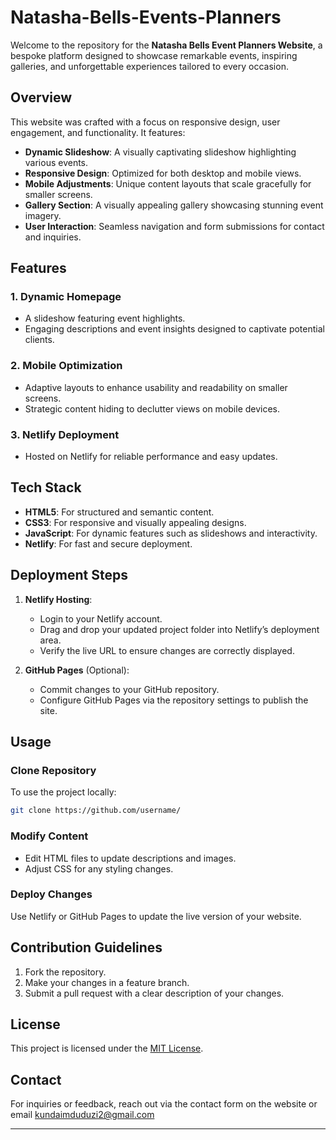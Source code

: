 # Natasha-Bells-Events-Planners

Welcome to the repository for the **Natasha Bells Event Planners Website**, a bespoke platform designed to showcase remarkable events, inspiring galleries, and unforgettable experiences tailored to every occasion.

## Overview

This website was crafted with a focus on responsive design, user engagement, and functionality. It features:
- **Dynamic Slideshow**: A visually captivating slideshow highlighting various events.
- **Responsive Design**: Optimized for both desktop and mobile views.
- **Mobile Adjustments**: Unique content layouts that scale gracefully for smaller screens.
- **Gallery Section**: A visually appealing gallery showcasing stunning event imagery.
- **User Interaction**: Seamless navigation and form submissions for contact and inquiries.

## Features

### 1. Dynamic Homepage
- A slideshow featuring event highlights.
- Engaging descriptions and event insights designed to captivate potential clients.

### 2. Mobile Optimization
- Adaptive layouts to enhance usability and readability on smaller screens.
- Strategic content hiding to declutter views on mobile devices.

### 3. Netlify Deployment
- Hosted on Netlify for reliable performance and easy updates.

## Tech Stack

- **HTML5**: For structured and semantic content.
- **CSS3**: For responsive and visually appealing designs.
- **JavaScript**: For dynamic features such as slideshows and interactivity.
- **Netlify**: For fast and secure deployment.

## Deployment Steps

1. **Netlify Hosting**:
   - Login to your Netlify account.
   - Drag and drop your updated project folder into Netlify’s deployment area.
   - Verify the live URL to ensure changes are correctly displayed.

2. **GitHub Pages** (Optional):
   - Commit changes to your GitHub repository.
   - Configure GitHub Pages via the repository settings to publish the site.

## Usage

### Clone Repository
To use the project locally:
```bash
git clone https://github.com/username/
```

### Modify Content
- Edit HTML files to update descriptions and images.
- Adjust CSS for any styling changes.

### Deploy Changes
Use Netlify or GitHub Pages to update the live version of your website.

## Contribution Guidelines

1. Fork the repository.
2. Make your changes in a feature branch.
3. Submit a pull request with a clear description of your changes.

## License

This project is licensed under the [MIT License](LICENSE).

## Contact

For inquiries or feedback, reach out via the contact form on the website or email kundaimduduzi2@gmail.com

---

